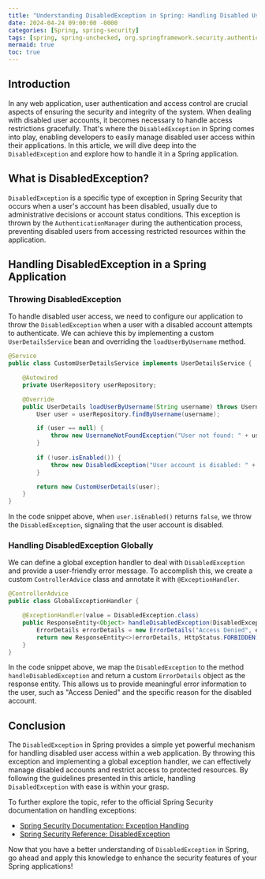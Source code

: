 ```yaml
---
title: "Understanding DisabledException in Spring: Handling Disabled User Access with Ease"
date: 2024-04-24 09:00:00 -0000
categories: [Spring, spring-security]
tags: [spring, spring-unchecked, org.springframework.security.authentication]
mermaid: true
toc: true
---
```



## Introduction

In any web application, user authentication and access control are crucial aspects of ensuring the security and integrity of the system. When dealing with disabled user accounts, it becomes necessary to handle access restrictions gracefully. That's where the `DisabledException` in Spring comes into play, enabling developers to easily manage disabled user access within their applications. In this article, we will dive deep into the `DisabledException` and explore how to handle it in a Spring application.

## What is DisabledException?

`DisabledException` is a specific type of exception in Spring Security that occurs when a user's account has been disabled, usually due to administrative decisions or account status conditions. This exception is thrown by the `AuthenticationManager` during the authentication process, preventing disabled users from accessing restricted resources within the application.

## Handling DisabledException in a Spring Application

### Throwing DisabledException

To handle disabled user access, we need to configure our application to throw the `DisabledException` when a user with a disabled account attempts to authenticate. We can achieve this by implementing a custom `UserDetailsService` bean and overriding the `loadUserByUsername` method.

```java
@Service
public class CustomUserDetailsService implements UserDetailsService {

    @Autowired
    private UserRepository userRepository;

    @Override
    public UserDetails loadUserByUsername(String username) throws UsernameNotFoundException {
        User user = userRepository.findByUsername(username);

        if (user == null) {
            throw new UsernameNotFoundException("User not found: " + username);
        }
        
        if (!user.isEnabled()) {
            throw new DisabledException("User account is disabled: " + username);
        }

        return new CustomUserDetails(user);
    }
}
```

In the code snippet above, when `user.isEnabled()` returns `false`, we throw the `DisabledException`, signaling that the user account is disabled.

### Handling DisabledException Globally

We can define a global exception handler to deal with `DisabledException` and provide a user-friendly error message. To accomplish this, we create a custom `ControllerAdvice` class and annotate it with `@ExceptionHandler`.

```java
@ControllerAdvice
public class GlobalExceptionHandler {

    @ExceptionHandler(value = DisabledException.class)
    public ResponseEntity<Object> handleDisabledException(DisabledException exception) {
        ErrorDetails errorDetails = new ErrorDetails("Access Denied", exception.getMessage());
        return new ResponseEntity<>(errorDetails, HttpStatus.FORBIDDEN);
    }
}
```

In the code snippet above, we map the `DisabledException` to the method `handleDisabledException` and return a custom `ErrorDetails` object as the response entity. This allows us to provide meaningful error information to the user, such as "Access Denied" and the specific reason for the disabled account.

## Conclusion

The `DisabledException` in Spring provides a simple yet powerful mechanism for handling disabled user access within a web application. By throwing this exception and implementing a global exception handler, we can effectively manage disabled accounts and restrict access to protected resources. By following the guidelines presented in this article, handling `DisabledException` with ease is within your grasp.

To further explore the topic, refer to the official Spring Security documentation on handling exceptions:

- [Spring Security Documentation: Exception Handling](https://docs.spring.io/spring-security/site/docs/current/reference/html5/#user-service-exceptions)
- [Spring Security Reference: DisabledException](https://docs.spring.io/spring-security/site/docs/current/api/org/springframework/security/authentication/DisabledException.html)

Now that you have a better understanding of `DisabledException` in Spring, go ahead and apply this knowledge to enhance the security features of your Spring applications!

